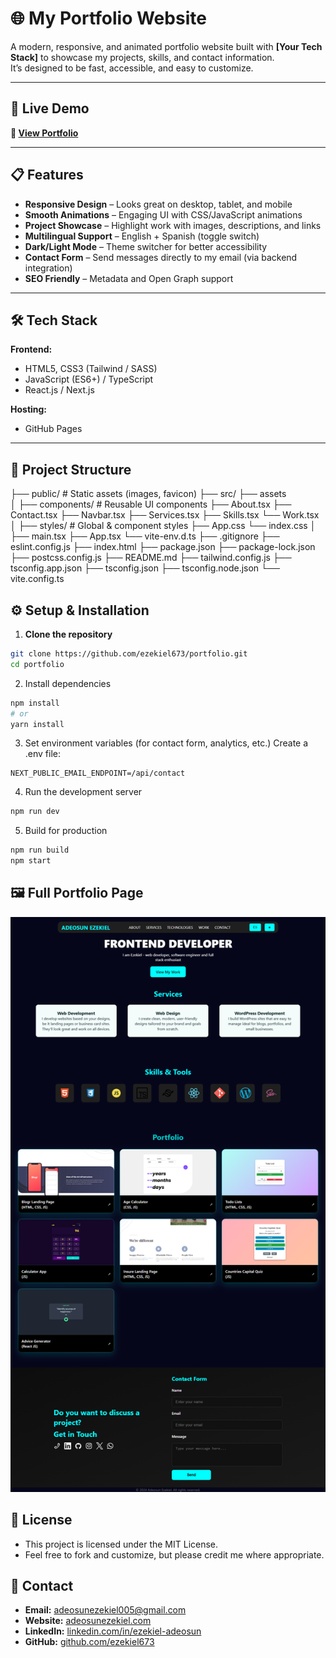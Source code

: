 # 🌐 My Portfolio Website
A modern, responsive, and animated portfolio website built with **[Your Tech Stack]** to showcase my projects, skills, and contact information.  
It’s designed to be fast, accessible, and easy to customize.

---

## 🚀 Live Demo
**🔗 [View Portfolio](https://portofolio-mu-eight-39.vercel.app/)**

---

## 📋 Features

- **Responsive Design** – Looks great on desktop, tablet, and mobile
- **Smooth Animations** – Engaging UI with CSS/JavaScript animations
- **Project Showcase** – Highlight work with images, descriptions, and links
- **Multilingual Support** – English + Spanish (toggle switch)
- **Dark/Light Mode** – Theme switcher for better accessibility
- **Contact Form** – Send messages directly to my email (via backend integration)
- **SEO Friendly** – Metadata and Open Graph support

---

## 🛠️ Tech Stack

**Frontend:**
- HTML5, CSS3 (Tailwind / SASS)
- JavaScript (ES6+) / TypeScript
- React.js / Next.js


**Hosting:**
- GitHub Pages

---

## 📂 Project Structure

├── public/ # Static assets (images, favicon)
├── src/
  ├── assets    
│ ├── components/ # Reusable UI components
      ├── About.tsx
      ├── Contact.tsx
      ├── Navbar.tsx
      ├── Services.tsx
      ├── Skills.tsx
      └── Work.tsx
│ ├── styles/ # Global & component styles
      ├── App.css
      └── index.css
│ ├── main.tsx
  ├── App.tsx
  └── vite-env.d.ts
├── .gitignore
├── eslint.config.js
├── index.html
├── package.json
├── package-lock.json
├── postcss.config.js
├── README.md
├── tailwind.config.js
├── tsconfig.app.json
├── tsconfig.json
├── tsconfig.node.json
└── vite.config.ts


## ⚙️ Setup & Installation

1. **Clone the repository**
  ```bash
  git clone https://github.com/ezekiel673/portfolio.git
  cd portfolio
  ```
2. Install dependencies

```bash
npm install
# or
yarn install
```
3. Set environment variables (for contact form, analytics, etc.)
Create a .env file:

```env
NEXT_PUBLIC_EMAIL_ENDPOINT=/api/contact
```
4. Run the development server

```bash
npm run dev
```
5. Build for production

```bash
npm run build
npm start
```
## 🖼️ Full Portfolio Page

![Portfolio Screenshot](public/images/portofolio.png)


## 📜 License
- This project is licensed under the MIT License.
- Feel free to fork and customize, but please credit me where appropriate.

## 📧 Contact
- **Email:** [adeosunezekiel005@gmail.com](mailto:adeosunezekiel005@gmail.com)  
- **Website:** [adeosunezekiel.com](https://adeosunezekiel.portofolio.com)  
- **LinkedIn:** [linkedin.com/in/ezekiel-adeosun](https://linkedin.com/in/ezekiel-adeosun)  
- **GitHub:** [github.com/ezekiel673](https://github.com/ezekiel673)







